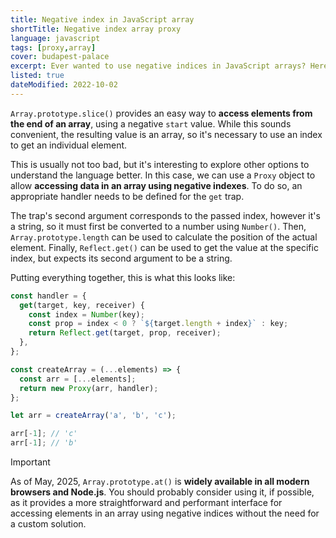 ```yaml
---
title: Negative index in JavaScript array
shortTitle: Negative index array proxy
language: javascript
tags: [proxy,array]
cover: budapest-palace
excerpt: Ever wanted to use negative indices in JavaScript arrays? Here's a simple way to do it using a Proxy.
listed: true
dateModified: 2022-10-02
---
```


`Array.prototype.slice()` provides an easy way to **access elements from the end of an array**, using a negative `start` value. While this sounds convenient, the resulting value is an array, so it's necessary to use an index to get an individual element.

This is usually not too bad, but it's interesting to explore other options to understand the language better. In this case, we can use a `Proxy` object to allow **accessing data in an array using negative indexes**. To do so, an appropriate handler needs to be defined for the `get` trap.

The trap's second argument corresponds to the passed index, however it's a string, so it must first be converted to a number using `Number()`. Then, `Array.prototype.length` can be used to calculate the position of the actual element. Finally, `Reflect.get()` can be used to get the value at the specific index, but expects its second argument to be a string.

Putting everything together, this is what this looks like:

```js
const handler = {
  get(target, key, receiver) {
    const index = Number(key);
    const prop = index < 0 ? `${target.length + index}` : key;
    return Reflect.get(target, prop, receiver);
  },
};

const createArray = (...elements) => {
  const arr = [...elements];
  return new Proxy(arr, handler);
};

let arr = createArray('a', 'b', 'c');

arr[-1]; // 'c'
arr[-1]; // 'b'
```

> [!IMPORTANT]
>
> <baseline-support featureId="array-at">
> </baseline-support>
>
> As of May, 2025, `Array.prototype.at()` is **widely available in all modern browsers and Node.js**. You should probably consider using it, if possible, as it provides a more straightforward and performant interface for accessing elements in an array using negative indices without the need for a custom solution.
